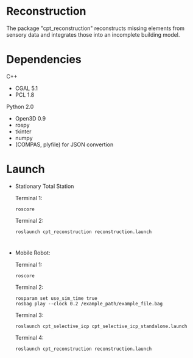 # Reconstruction

The package "cpt_reconstruction" reconstructs missing elements from sensory data and integrates those into an incomplete building model.

# Dependencies
C++
- CGAL 5.1
- PCL 1.8
  
Python 2.0
- Open3D 0.9
- rospy
- tkinter
- numpy
- (COMPAS, plyfile) for JSON convertion

# Launch

- Stationary Total Station
  
  Terminal 1:
    ```
    roscore
    ```
  Terminal 2:
    ```
    roslaunch cpt_reconstruction reconstruction.launch 
    ```
#
- Mobile Robot:

    Terminal 1:
    ```
    roscore
    ```

  Terminal 2:
    ```
    rosparam set use_sim_time true
    rosbag play --clock 0.2 /example_path/example_file.bag
    ```

  Terminal 3:
    ```
    roslaunch cpt_selective_icp cpt_selective_icp_standalone.launch
    ```

  Terminal 4:
    ```
    roslaunch cpt_reconstruction reconstruction.launch 
    ```

